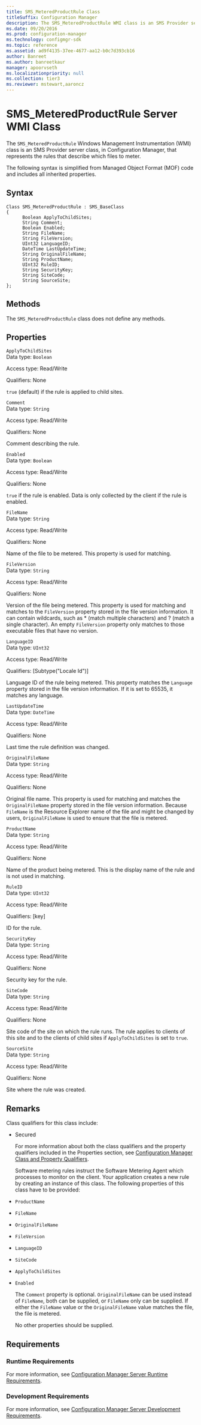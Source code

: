 ```yaml
---
title: SMS_MeteredProductRule Class
titleSuffix: Configuration Manager
description: The SMS_MeteredProductRule WMI class is an SMS Provider server class that represents the rules that describe which files to meter.
ms.date: 09/20/2016
ms.prod: configuration-manager
ms.technology: configmgr-sdk
ms.topic: reference
ms.assetid: ad9f4135-37ee-4677-aa12-b0c7d393cb16
author: Banreet
ms.author: banreetkaur
manager: apoorvseth
ms.localizationpriority: null
ms.collection: tier3
ms.reviewer: mstewart,aaroncz 
---
```

# SMS_MeteredProductRule Server WMI Class
The `SMS_MeteredProductRule` Windows Management Instrumentation (WMI) class is an SMS Provider server class, in Configuration Manager, that represents the rules that describe which files to meter.  

 The following syntax is simplified from Managed Object Format (MOF) code and includes all inherited properties.  

## Syntax  

```  
Class SMS_MeteredProductRule : SMS_BaseClass  
{  
      Boolean ApplyToChildSites;  
      String Comment;  
      Boolean Enabled;  
      String FileName;  
      String FileVersion;  
      UInt32 LanguageID;  
      DateTime LastUpdateTime;  
      String OriginalFileName;  
      String ProductName;  
      UInt32 RuleID;  
      String SecurityKey;  
      String SiteCode;  
      String SourceSite;  
};  
```  

## Methods  
 The `SMS_MeteredProductRule` class does not define any methods.  

## Properties  
 `ApplyToChildSites`  
 Data type: `Boolean`  

 Access type: Read/Write  

 Qualifiers: None  

 `true` (default) if the rule is applied to child sites.  

 `Comment`  
 Data type: `String`  

 Access type: Read/Write  

 Qualifiers: None  

 Comment describing the rule.  

 `Enabled`  
 Data type: `Boolean`  

 Access type: Read/Write  

 Qualifiers: None  

 `true` if the rule is enabled. Data is only collected by the client if the rule is enabled.  

 `FileName`  
 Data type: `String`  

 Access type: Read/Write  

 Qualifiers: None  

 Name of the file to be metered. This property is used for matching.  

 `FileVersion`  
 Data type: `String`  

 Access type: Read/Write  

 Qualifiers: None  

 Version of the file being metered. This property is used for matching and matches to the `FileVersion` property stored in the file version information. It can contain wildcards, such as * (match multiple characters) and ? (match a single character). An empty `FileVersion` property only matches to those executable files that have no version.  

 `LanguageID`  
 Data type: `UInt32`  

 Access type: Read/Write  

 Qualifiers: [Subtype("Locale Id")]  

 Language ID of the rule being metered. This property matches the `Language` property stored in the file version information. If it is set to 65535, it matches any language.  

 `LastUpdateTime`  
 Data type: `DateTime`  

 Access type: Read/Write  

 Qualifiers: None  

 Last time the rule definition was changed.  

 `OriginalFileName`  
 Data type: `String`  

 Access type: Read/Write  

 Qualifiers: None  

 Original file name. This property is used for matching and matches the `OriginalFileName` property stored in the file version information. Because `FileName` is the Resource Explorer name of the file and might be changed by users, `OriginalFileName` is used to ensure that the file is metered.  

 `ProductName`  
 Data type: `String`  

 Access type: Read/Write  

 Qualifiers: None  

 Name of the product being metered. This is the display name of the rule and is not used in matching.  

 `RuleID`  
 Data type: `UInt32`  

 Access type: Read/Write  

 Qualifiers: [key]  

 ID for the rule.  

 `SecurityKey`  
 Data type: `String`  

 Access type: Read/Write  

 Qualifiers: None  

 Security key for the rule.  

 `SiteCode`  
 Data type: `String`  

 Access type: Read/Write  

 Qualifiers: None  

 Site code of the site on which the rule runs. The rule applies to clients of this site and to the clients of child sites if `ApplyToChildSites` is set to `true`.  

 `SourceSite`  
 Data type: `String`  

 Access type: Read/Write  

 Qualifiers: None  

 Site where the rule was created.  

## Remarks  
 Class qualifiers for this class include:  

- Secured  

  For more information about both the class qualifiers and the property qualifiers included in the Properties section, see [Configuration Manager Class and Property Qualifiers](../../../develop/reference/misc/class-and-property-qualifiers.md).  

  Software metering rules instruct the Software Metering Agent which processes to monitor on the client. Your application creates a new rule by creating an instance of this class. The following properties of this class have to be provided:  

- `ProductName`  

- `FileName`  

- `OriginalFileName`  

- `FileVersion`  

- `LanguageID`  

- `SiteCode`  

- `ApplyToChildSites`  

- `Enabled`  

  The `Comment` property is optional. `OriginalFileName` can be used instead of `FileName`, both can be supplied, or `FileName` only can be supplied. If either the `FileName` value or the `OriginalFileName` value matches the file, the file is metered.  

  No other properties should be supplied.  

## Requirements  

### Runtime Requirements  
 For more information, see [Configuration Manager Server Runtime Requirements](../../../develop/core/reqs/server-runtime-requirements.md).  

### Development Requirements  
 For more information, see [Configuration Manager Server Development Requirements](../../../develop/core/reqs/server-development-requirements.md).  
